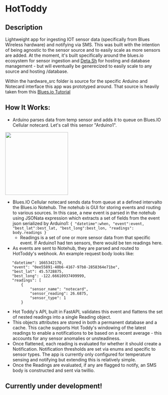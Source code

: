 # HotToddy

## Description
Lightweight app for ingesting IOT sensor data (specifically from Blues Wireless hardware) and notifying via SMS. This was built with the intention of being agnostic to the sensor source and to easily scale as more sensors are added. At the moment, it's built specifically around the blues.io ecosystem for sensor ingestion and [Deta.Sh](deta.sh) for hosting and database management - but will eventually be generecized to easily scale to any source and hosting /database.

Within the hardware_src folder is source for the specific Arduino and Notecard interface this app was prototyped around. That source is heavily taken from this [Blues.io Tutorial](https://dev.blues.io/guides-and-tutorials/collecting-sensor-data/notecarrier-a/arduino-nano-33-ble-sense/c-cpp-arduino-wiring/)
 
 ## How It Works:
- Arduino parses data from temp sensor and adds it to queue on Blues.IO Cellular notecard. Let's call this sensor "Arduino1".
<img src="https://user-images.githubusercontent.com/2868857/196744080-be41ca51-9107-4572-aaa8-d5bf957d4384.jpeg" width="200">

- Blues.IO Cellular notecard sends data from queue at a defined intervalto the Blues.io Notehub. The notehub is GUI for storing events and routing to various sources. In this case, a new event is parsed in the notehub using JSONata expression which extracts a set of fields from the event json serialized by Arduino1:
`{
    "datetime":when,
    "event":event,
    "best_lat":best_lat,
    "best_long":best_lon,
    "readings": body.readings
}`
  - Readings is a set of one or more sensor data from that specific event. If Arduino1 had ten sensors, there would be ten readings here.
- As events are sent to Notehub, they are parsed and routed to HotToddy's webhook. An example request body looks like: 
 
 ```
    "datetime": 1665342170,
    "event": "0ee55891-40b6-4167-97b8-2858364e71be",
    "best_lat": 45.5728875,
    "best_long": -122.66610937499999,
    "readings": [
        {
            "sensor_name": "notecard",
            "sensor_reading": 26.6875,
            "sensor_type": 1
        }
```
 
- Hot Toddy's API, built in FastAPI, validates this event and flattens the set of nested readings into a single Reading object.
- This objects attributes are stored in both a permanent database and a cache. This cache supports Hot Toddy's windowing of the latest readings to enable a notifications to be based on a recent average - this accounts for any sensor anomalies or unsteadiness. 
- Once flattened, each reading is evaluated for whether it should create a Notification. Notification thresholds are set via enums and specific to sensor types. The app is currently only configured for temperature sensing and notifying but extending this is relatively simple. 
- Once the Readings are evaluated, if any are flagged to notify, an SMS body is constructed and sent via twillio. 

## Currently under development!
